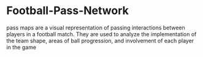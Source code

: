 ﻿# Football-Pass-Network
 pass maps are a visual representation of passing interactions between players in a football match. They are used to analyze the implementation of the team shape, areas of ball progression, and involvement of each player in the game
